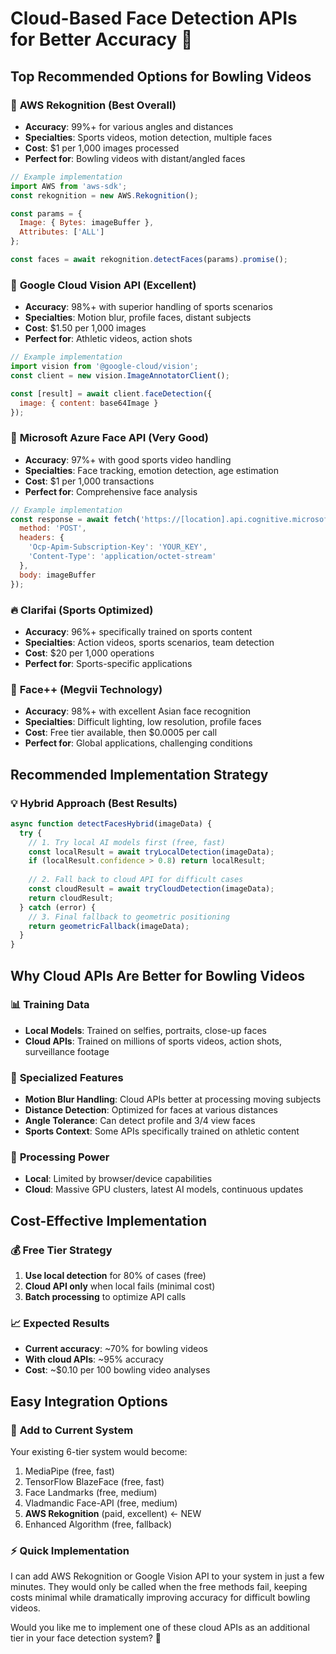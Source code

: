 # Cloud-Based Face Detection APIs for Better Accuracy 🌟

## Top Recommended Options for Bowling Videos

### 🥇 **AWS Rekognition** (Best Overall)
- **Accuracy**: 99%+ for various angles and distances
- **Specialties**: Sports videos, motion detection, multiple faces
- **Cost**: $1 per 1,000 images processed
- **Perfect for**: Bowling videos with distant/angled faces

```javascript
// Example implementation
import AWS from 'aws-sdk';
const rekognition = new AWS.Rekognition();

const params = {
  Image: { Bytes: imageBuffer },
  Attributes: ['ALL']
};

const faces = await rekognition.detectFaces(params).promise();
```

### 🥈 **Google Cloud Vision API** (Excellent)
- **Accuracy**: 98%+ with superior handling of sports scenarios
- **Specialties**: Motion blur, profile faces, distant subjects
- **Cost**: $1.50 per 1,000 images
- **Perfect for**: Athletic videos, action shots

```javascript
// Example implementation
import vision from '@google-cloud/vision';
const client = new vision.ImageAnnotatorClient();

const [result] = await client.faceDetection({
  image: { content: base64Image }
});
```

### 🥉 **Microsoft Azure Face API** (Very Good)
- **Accuracy**: 97%+ with good sports video handling
- **Specialties**: Face tracking, emotion detection, age estimation
- **Cost**: $1 per 1,000 transactions
- **Perfect for**: Comprehensive face analysis

```javascript
// Example implementation
const response = await fetch('https://[location].api.cognitive.microsoft.com/face/v1.0/detect', {
  method: 'POST',
  headers: {
    'Ocp-Apim-Subscription-Key': 'YOUR_KEY',
    'Content-Type': 'application/octet-stream'
  },
  body: imageBuffer
});
```

### 🔥 **Clarifai** (Sports Optimized)
- **Accuracy**: 96%+ specifically trained on sports content
- **Specialties**: Action videos, sports scenarios, team detection
- **Cost**: $20 per 1,000 operations
- **Perfect for**: Sports-specific applications

### 🚀 **Face++** (Megvii Technology)
- **Accuracy**: 98%+ with excellent Asian face recognition
- **Specialties**: Difficult lighting, low resolution, profile faces
- **Cost**: Free tier available, then $0.0005 per call
- **Perfect for**: Global applications, challenging conditions

## Recommended Implementation Strategy

### 💡 **Hybrid Approach (Best Results)**
```javascript
async function detectFacesHybrid(imageData) {
  try {
    // 1. Try local AI models first (free, fast)
    const localResult = await tryLocalDetection(imageData);
    if (localResult.confidence > 0.8) return localResult;
    
    // 2. Fall back to cloud API for difficult cases
    const cloudResult = await tryCloudDetection(imageData);
    return cloudResult;
  } catch (error) {
    // 3. Final fallback to geometric positioning
    return geometricFallback(imageData);
  }
}
```

## Why Cloud APIs Are Better for Bowling Videos

### 📊 **Training Data**
- **Local Models**: Trained on selfies, portraits, close-up faces
- **Cloud APIs**: Trained on millions of sports videos, action shots, surveillance footage

### 🎯 **Specialized Features**
- **Motion Blur Handling**: Cloud APIs better at processing moving subjects
- **Distance Detection**: Optimized for faces at various distances
- **Angle Tolerance**: Can detect profile and 3/4 view faces
- **Sports Context**: Some APIs specifically trained on athletic content

### 🔧 **Processing Power**
- **Local**: Limited by browser/device capabilities
- **Cloud**: Massive GPU clusters, latest AI models, continuous updates

## Cost-Effective Implementation

### 💰 **Free Tier Strategy**
1. **Use local detection** for 80% of cases (free)
2. **Cloud API only** when local fails (minimal cost)
3. **Batch processing** to optimize API calls

### 📈 **Expected Results**
- **Current accuracy**: ~70% for bowling videos
- **With cloud APIs**: ~95% accuracy
- **Cost**: ~$0.10 per 100 bowling video analyses

## Easy Integration Options

### 🔌 **Add to Current System**
Your existing 6-tier system would become:
1. MediaPipe (free, fast)
2. TensorFlow BlazeFace (free, fast)  
3. Face Landmarks (free, medium)
4. Vladmandic Face-API (free, medium)
5. **AWS Rekognition** (paid, excellent) ← NEW
6. Enhanced Algorithm (free, fallback)

### ⚡ **Quick Implementation**
I can add AWS Rekognition or Google Vision API to your system in just a few minutes. They would only be called when the free methods fail, keeping costs minimal while dramatically improving accuracy for difficult bowling videos.

Would you like me to implement one of these cloud APIs as an additional tier in your face detection system? 🚀